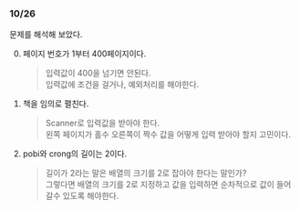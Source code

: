 ### 10/26

문제를 해석해 보았다.

0. 페이지 번호가 1부터 400페이지이다.
   > 입력값이 400을 넘기면 안된다.
   > <br>
   > 입력값에 조건을 걸거나, 예외처리를 해야한다.
1. 책을 임의로 펼친다.
   > Scanner로 입력값을 받아야 한다.
   > <br>
   > 왼쪽 페이지가 홀수 오른쪽이 짝수 값을 어떻게 입력 받아야 할지 고민이다.
   
2. pobi와 crong의 길이는 2이다.
   > 길이가 2라는 말은 배열의 크기를 2로 잡아야 한다는 말인가?
   > <br>
   > 그렇다면 배열의 크기를 2로 지정하고 값을 입력하면 순차적으로 값이 들어갈수 있도록 해야한다.
    
